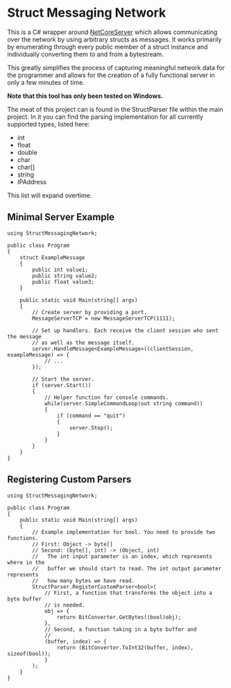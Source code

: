 # Struct Messaging Network 
This is a C# wrapper around [NetCoreServer](https://github.com/chronoxor/NetCoreServer) which allows communicating over the network by using arbitrary structs as messages. It works primarily by enumerating through every public member of a struct instance and individually converting them to and from a bytestream.

This greatly simplifies the process of capturing meaningful network data for the programmer and allows for the creation of a fully functional server in only a few minutes of time.

**Note that this tool has only been tested on Windows.**

The meat of this project can is found in the StructParser file within the main project. In it you can find the parsing implementation for all currently supported types, listed here:

* int
* float
* double
* char
* char[]
* string
* IPAddress

This list will expand overtime.

## Minimal Server Example
```
using StructMessagingNetwork;

public class Program
{
    struct ExampleMessage
    {
        public int value1;
        public string value2;
        public float value3;
    }
    
    public static void Main(string[] args)
    {
        // Create server by providing a port.
        MessageServerTCP = new MessageServerTCP(1111);
        
        // Set up handlers. Each receive the client session who sent the message 
        // as well as the message itself.
        server.HandleMessage<ExampleMessage>((clientSession, exampleMessage) => {
            // ...
        });
        
        // Start the server.
        if (server.Start())
        {
            // Helper function for console commands.
            while(server.SimpleCommandLoop(out string command))
            {
                if (command == "quit")
                {
                    server.Stop();
                }
            }
        }
    }
}
```

## Registering Custom Parsers
```
using StructMessagingNetwork;

public class Program
{
    public static void Main(string[] args)
    {
        // Example implementation for bool. You need to provide two functions.
        // First: Object -> byte[]
        // Second: (byte[], int) -> (Object, int)
        //   The int input parameter is an index, which represents where in the
        //   buffer we should start to read. The int output parameter represents
        //   how many bytes we have read.
        StructParser.RegisterCustomParser<bool>(
            // First, a function that transforms the object into a byte buffer
            // is needed.
            obj => {
                return BitConverter.GetBytes((bool)obj);
            },
            // Second, a function taking in a byte buffer and 
            //
            (buffer, index) => {
                return (BitConverter.ToInt32(buffer, index), sizeof(bool));
            }
        );
    }
}
```
